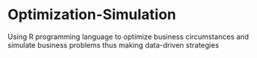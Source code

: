 # Optimization-Simulation
Using R programming language to optimize business circumstances and simulate business problems thus making data-driven strategies
